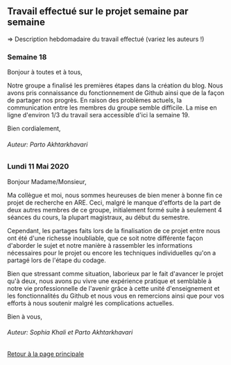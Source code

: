 ## Travail effectué sur le projet semaine par semaine

=> Description hebdomadaire du travail effectué (variez les auteurs !)

### Semaine 18

Bonjour à toutes et à tous,

Notre groupe a finalisé les premières étapes dans la création du blog.
Nous avons pris connaissance du fonctionnement de Github ainsi que de la façon de partager nos progrès.
En raison des problèmes actuels, la communication entre les membres du groupe semble difficile.
La mise en ligne d'environ 1/3 du travail sera accessible d'ici la semaine 19.

Bien cordialement,
###### Auteur: Parto Akhtarkhavari


### Lundi 11 Mai 2020

Bonjour Madame/Monsieur,

Ma collègue et moi, nous sommes heureuses de bien mener à bonne fin ce projet de recherche en ARE. Ceci, malgré le manque d'efforts de la part de deux autres membres de ce groupe, initialement formé suite à seulement 4 séances du cours, la plupart magistraux, au début du semestre. 

Cependant, les partages faits lors de la finalisation de ce projet entre nous ont été d'une richesse inoubliable, que ce soit notre différente façon d'aborder le sujet et notre manière à rassembler les informations nécessaires pour le projet ou encore les techniques individuelles qu'on a partagé lors de l'étape du codage. 

Bien que stressant comme situation, laborieux par le fait d'avancer le projet qu'à deux, nous avons pu vivre une expérience pratique et semblable à notre vie professionnelle de l'avenir grâce à cette unité d'enseignement et les fonctionnalités du Github et nous vous en remercions ainsi que pour vos efforts à nous soutenir malgré les complications actuelles.

Bien à vous,

###### Auteur: Sophia Khali et Parto Akhtarkhavari


<a href="index.html"> Retour à la page principale </a>
